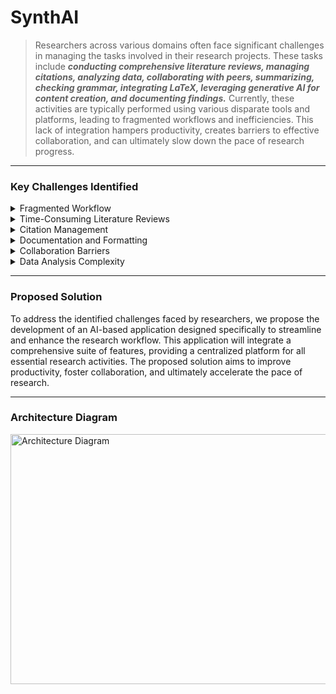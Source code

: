 # SynthAI

> Researchers across various domains often face significant challenges in managing the tasks involved in their research projects. These tasks include _**_conducting comprehensive literature reviews, managing citations, analyzing data, collaborating with peers, summarizing, checking grammar, integrating LaTeX, leveraging generative AI for content creation, and documenting findings._**_ Currently, these activities are typically performed using various disparate tools and platforms, leading to fragmented workflows and inefficiencies. This lack of integration hampers productivity, creates barriers to effective collaboration, and can ultimately slow down the pace of research progress.

---

### Key Challenges Identified

<details>
  <summary>Fragmented Workflow</summary>

  Researchers have to switch between multiple tools for literature search, citation management, note-taking, data analysis, and documentation. This fragmentation leads to inefficiencies and increased cognitive load.

</details>

<details>
  <summary>Time-Consuming Literature Reviews</summary>

  Conducting thorough literature reviews is time-consuming and often requires manual summarization and analysis of large volumes of academic papers.

</details>

<details>
  <summary>Citation Management</summary>

  Managing references and citations accurately across different documents is cumbersome, especially when collaborating with multiple co-authors.

</details>

<details>
  <summary>Documentation and Formatting</summary>

  Maintaining proper documentation standards, including grammar checking and formatting (e.g., LaTeX), requires additional effort and expertise.

</details>

<details>
  <summary>Collaboration Barriers</summary>

  Effective collaboration among research teams is hindered by the lack of integrated project management and communication tools, leading to coordination issues and delays.

</details>

<details>
  <summary>Data Analysis Complexity</summary>

  Performing data analysis requires specialized tools and knowledge, which may not be readily accessible to all researchers.

</details>

---

### Proposed Solution

To address the identified challenges faced by researchers, we propose the development of an AI-based application designed specifically to streamline and enhance the research workflow. This application will integrate a comprehensive suite of features, providing a centralized platform for all essential research activities. The proposed solution aims to improve productivity, foster collaboration, and ultimately accelerate the pace of research.

---

### Architecture Diagram

<img src="SynthAI - Architecture Diagram" alt="Architecture Diagram" width="600" height="400"/>



